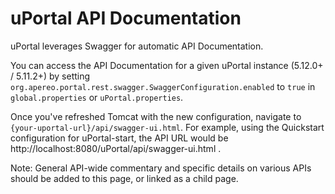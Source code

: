 # uPortal API Documentation

uPortal leverages Swagger for automatic API Documentation. 

You can access the API Documentation for a given uPortal instance (5.12.0+ / 5.11.2+) by setting `org.apereo.portal.rest.swagger.SwaggerConfiguration.enabled` to `true` in `global.properties` or `uPortal.properties`.

Once you've refreshed Tomcat with the new configuration, navigate to `{your-uportal-url}/api/swagger-ui.html`. For example, using the Quickstart configuration for uPortal-start, the API URL would be http://localhost:8080/uPortal/api/swagger-ui.html .

Note: General API-wide commentary and specific details on various APIs should be added to this page, or linked as a child page.

